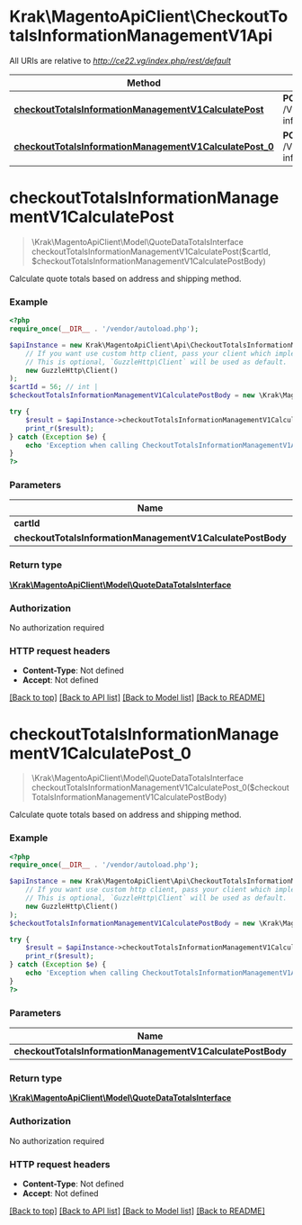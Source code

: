 # Krak\MagentoApiClient\CheckoutTotalsInformationManagementV1Api

All URIs are relative to *http://ce22.vg/index.php/rest/default*

Method | HTTP request | Description
------------- | ------------- | -------------
[**checkoutTotalsInformationManagementV1CalculatePost**](CheckoutTotalsInformationManagementV1Api.md#checkoutTotalsInformationManagementV1CalculatePost) | **POST** /V1/carts/{cartId}/totals-information | 
[**checkoutTotalsInformationManagementV1CalculatePost_0**](CheckoutTotalsInformationManagementV1Api.md#checkoutTotalsInformationManagementV1CalculatePost_0) | **POST** /V1/carts/mine/totals-information | 


# **checkoutTotalsInformationManagementV1CalculatePost**
> \Krak\MagentoApiClient\Model\QuoteDataTotalsInterface checkoutTotalsInformationManagementV1CalculatePost($cartId, $checkoutTotalsInformationManagementV1CalculatePostBody)



Calculate quote totals based on address and shipping method.

### Example
```php
<?php
require_once(__DIR__ . '/vendor/autoload.php');

$apiInstance = new Krak\MagentoApiClient\Api\CheckoutTotalsInformationManagementV1Api(
    // If you want use custom http client, pass your client which implements `GuzzleHttp\ClientInterface`.
    // This is optional, `GuzzleHttp\Client` will be used as default.
    new GuzzleHttp\Client()
);
$cartId = 56; // int | 
$checkoutTotalsInformationManagementV1CalculatePostBody = new \Krak\MagentoApiClient\Model\CheckoutTotalsInformationManagementV1CalculatePostBody(); // \Krak\MagentoApiClient\Model\CheckoutTotalsInformationManagementV1CalculatePostBody | 

try {
    $result = $apiInstance->checkoutTotalsInformationManagementV1CalculatePost($cartId, $checkoutTotalsInformationManagementV1CalculatePostBody);
    print_r($result);
} catch (Exception $e) {
    echo 'Exception when calling CheckoutTotalsInformationManagementV1Api->checkoutTotalsInformationManagementV1CalculatePost: ', $e->getMessage(), PHP_EOL;
}
?>
```

### Parameters

Name | Type | Description  | Notes
------------- | ------------- | ------------- | -------------
 **cartId** | **int**|  |
 **checkoutTotalsInformationManagementV1CalculatePostBody** | [**\Krak\MagentoApiClient\Model\CheckoutTotalsInformationManagementV1CalculatePostBody**](../Model/CheckoutTotalsInformationManagementV1CalculatePostBody.md)|  | [optional]

### Return type

[**\Krak\MagentoApiClient\Model\QuoteDataTotalsInterface**](../Model/QuoteDataTotalsInterface.md)

### Authorization

No authorization required

### HTTP request headers

 - **Content-Type**: Not defined
 - **Accept**: Not defined

[[Back to top]](#) [[Back to API list]](../../README.md#documentation-for-api-endpoints) [[Back to Model list]](../../README.md#documentation-for-models) [[Back to README]](../../README.md)

# **checkoutTotalsInformationManagementV1CalculatePost_0**
> \Krak\MagentoApiClient\Model\QuoteDataTotalsInterface checkoutTotalsInformationManagementV1CalculatePost_0($checkoutTotalsInformationManagementV1CalculatePostBody)



Calculate quote totals based on address and shipping method.

### Example
```php
<?php
require_once(__DIR__ . '/vendor/autoload.php');

$apiInstance = new Krak\MagentoApiClient\Api\CheckoutTotalsInformationManagementV1Api(
    // If you want use custom http client, pass your client which implements `GuzzleHttp\ClientInterface`.
    // This is optional, `GuzzleHttp\Client` will be used as default.
    new GuzzleHttp\Client()
);
$checkoutTotalsInformationManagementV1CalculatePostBody = new \Krak\MagentoApiClient\Model\CheckoutTotalsInformationManagementV1CalculatePostBody1(); // \Krak\MagentoApiClient\Model\CheckoutTotalsInformationManagementV1CalculatePostBody1 | 

try {
    $result = $apiInstance->checkoutTotalsInformationManagementV1CalculatePost_0($checkoutTotalsInformationManagementV1CalculatePostBody);
    print_r($result);
} catch (Exception $e) {
    echo 'Exception when calling CheckoutTotalsInformationManagementV1Api->checkoutTotalsInformationManagementV1CalculatePost_0: ', $e->getMessage(), PHP_EOL;
}
?>
```

### Parameters

Name | Type | Description  | Notes
------------- | ------------- | ------------- | -------------
 **checkoutTotalsInformationManagementV1CalculatePostBody** | [**\Krak\MagentoApiClient\Model\CheckoutTotalsInformationManagementV1CalculatePostBody1**](../Model/CheckoutTotalsInformationManagementV1CalculatePostBody1.md)|  | [optional]

### Return type

[**\Krak\MagentoApiClient\Model\QuoteDataTotalsInterface**](../Model/QuoteDataTotalsInterface.md)

### Authorization

No authorization required

### HTTP request headers

 - **Content-Type**: Not defined
 - **Accept**: Not defined

[[Back to top]](#) [[Back to API list]](../../README.md#documentation-for-api-endpoints) [[Back to Model list]](../../README.md#documentation-for-models) [[Back to README]](../../README.md)


